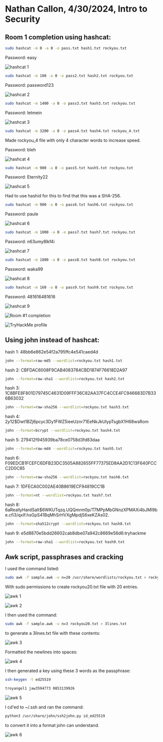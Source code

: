 # Nathan Callon, 4/30/2024, Intro to Security

## Room 1 completion using hashcat:

```sh
sudo hashcat -m 0 -a 0 -o pass.txt hash1.txt rockyou.txt
```

Password: easy

![hashcat 1](image.png)

```sh
sudo hashcat -m 100 -a 0 -o pass2.txt hash2.txt rockyou.txt
```

Password: password123

![hashcat 2](image-1.png)

```sh
sudo hashcat -m 1400 -a 0 -o pass3.txt hash3.txt rockyou.txt
```

Password: letmein

![hashcat 3](image-2.png)

```sh
sudo hashcat -m 3200 -a 0 -o pass4.txt hash4.txt rockyou_4.txt
```

Made rockyou_4 file with only 4 character words to increase speed.

Password: bleh

![hashcat 4](image-3.png)

```sh
sudo hashcat -m 900 -a 0 -o pass5.txt hash5.txt rockyou.txt
```

Password: Eternity22

![hashcat 5](image-4.png)

Had to use hashid for this to find that this was a SHA-256.

```sh
sudo hashcat -m 900 -a 0 -o pass6.txt hash6.txt rockyou.txt
```

Password: paule

![hashcat 6](image-5.png)

```sh
sudo hashcat -m 1000 -a 0 -o pass7.txt hash7.txt rockyou.txt
```

Password: n63umy8lkf4i

![hashcat 7](image-6.png)

```sh
sudo hashcat -m 1800 -a 0 -o pass8.txt hash8.txt rockyou.txt
```

Password: waka99

![hashcat 8](image-7.png)

```sh
sudo hashcat -m 160 -a 0 -o pass9.txt hash9.txt rockyou.txt
```

Password: 481616481616

![hashcat 9](image-8.png)

![Room #1 completion](image-9.png)

![TryHackMe profile](image-10.png)

## Using john instead of hashcat:

hash 1: 48bb6e862e54f2a795ffc4e541caed4d

```sh
john --format=raw-md5 --wordlist=rockyou.txt hash1.txt
```

hash 2: CBFDAC6008F9CAB4083784CBD1874F76618D2A97

```sh
john --format=raw-sha1 --wordlist=rockyou.txt hash2.txt
```

hash 3: 1C8BFE8F801D79745C4631D09FFF36C82AA37FC4CCE4FC946683D7B336B63032

```sh
john --format=raw-sha256 --wordlist=rockyou.txt hash3.txt
```

hash 4: $2y$12$Dwt1BZj6pcyc3Dy1FWZ5ieeUznr71EeNkJkUlypTsgbX1H68wsRom

```sh
john --format=bcrypt --wordlist=rockyou.txt hash4.txt
```

hash 5: 279412f945939ba78ce0758d3fd83daa

```sh
john --format=raw-md4 --wordlist=rockyou.txt hash5.txt
```

hash 6: F09EDCB1FCEFC6DFB23DC3505A882655FF77375ED8AA2D1C13F640FCCC2D0C85

```sh
john --format=raw-sha256 --wordlist=rockyou.txt hash6.txt
```

hash 7: 1DFECA0C002AE40B8619ECF94819CC1B

```sh
john --format=nt --wordlist=rockyou.txt hash7.txt
```

hash 8: $6$aReallyHardSalt$6WKUTqzq.UQQmrm0p/T7MPpMbGNnzXPMAXi4bJMl9be.cfi3/qxIf.hsGpS41BqMhSrHVXgMpdjS6xeKZAs02.

```sh
john --format=sha512crypt --wordlist=rockyou.txt hash8.txt
```

hash 9: e5d8870e5bdd26602cab8dbe07a942c8669e56d6:tryhackme

```sh
john --format=raw-sha1 --wordlist=rockyou.txt hash9.txt
```

## Awk script, passphrases and cracking

I used the command listed:

```sh
sudo awk -f sample.awk -v n=20 /usr/share/wordlists/rockyou.txt > rockyou20.txt
```

With sudo permissions to create rockyou20.txt file with 20 entries.

![awk 1](image-11.png)

![awk 2](image-12.png)

I then used the command:

```sh
sudo awk -f sample.awk -v n=3 rockyou20.txt > 3lines.txt
```

to generate a 3lines.txt file with these contents:

![awk 3](image-13.png)

Formatted the newlines into spaces:

![awk 4](image-14.png)

I then generated a key using these 3 words as the passphrase:

```sh
ssh-keygen -t ed25519
```

```sh
troyangel1 jaw3594773 0853139926
```

![awk 5](image-16.png)

I cd'ed to ~/.ssh and ran the command:

```sh
python3 /usr/share/john/ssh2john.py id_ed25519
```

to convert it into a format john can understand.

![awk 6](image-17.png)
